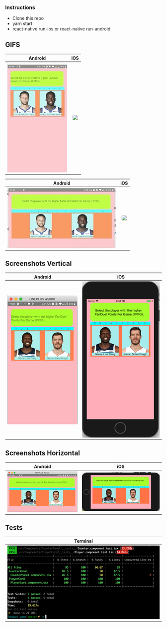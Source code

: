 ### Instructions

- Clone this repo
- yarn start
- react-native run-ios or react-native run-android
## GIFS

| Android | iOS |
| :---: | :---: |
| ![](gifs/androidVertical.gif) | ![](gifs/iosVertical.gif) |


| Android | iOS |
| :---: | :---: |
| ![](gifs/androidHorizontal.gif) | ![](gifs/iosHorizontal.gif) |

## Screenshots Vertical

| Android | iOS |
| :---: | :---: |
| ![](screenshots/screenshotAndroidVertical.png) | ![](screenshots/screenshotiOSVertical.png)  |

## Screenshots Horizontal

| Android | iOS |
| :---: | :---: |
| ![](screenshots/screenshotAndroidHorizontal.png) | ![](screenshots/screenshotiOSHorizontal.png)  |

## Tests

| Terminal 
| :---:
| ![](screenshots/testsTerminal.png) |
